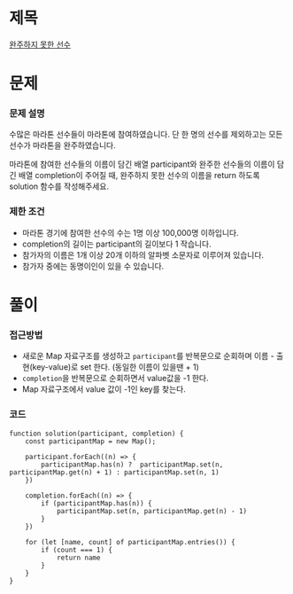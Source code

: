 # 제목

[완주하지 못한 선수](https://school.programmers.co.kr/learn/courses/30/lessons/42576)

# 문제

### 문제 설명

수많은 마라톤 선수들이 마라톤에 참여하였습니다. 단 한 명의 선수를 제외하고는 모든 선수가 마라톤을 완주하였습니다.

마라톤에 참여한 선수들의 이름이 담긴 배열 participant와 완주한 선수들의 이름이 담긴 배열 completion이 주어질 때, 완주하지 못한 선수의 이름을 return 하도록 solution 함수를 작성해주세요.

### 제한 조건

- 마라톤 경기에 참여한 선수의 수는 1명 이상 100,000명 이하입니다.
- completion의 길이는 participant의 길이보다 1 작습니다.
- 참가자의 이름은 1개 이상 20개 이하의 알파벳 소문자로 이루어져 있습니다.
- 참가자 중에는 동명이인이 있을 수 있습니다.

# 풀이

### 접근방법

- 새로운 Map 자료구조를 생성하고 `participant`를 반복문으로 순회하며 이름 - 출현(key-value)로 set 한다. (동일한 이름이 있을땐 + 1)
- `completion`을 반복문으로 순회하면서 value값을 -1 한다.
- Map 자료구조에서 value 값이 -1인 key를 찾는다.

### 코드

```
function solution(participant, completion) {
    const participantMap = new Map();

    participant.forEach((n) => {
        participantMap.has(n) ?  participantMap.set(n, participantMap.get(n) + 1) : participantMap.set(n, 1)
    })

    completion.forEach((n) => {
        if (participantMap.has(n)) {
            participantMap.set(n, participantMap.get(n) - 1)
        }
    })

    for (let [name, count] of participantMap.entries()) {
        if (count === 1) {
            return name
        }
    }
}
```
